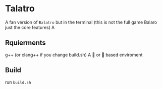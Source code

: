 # Talatro

A fan version of ```Balatro``` but in the terminal
(this is not the full game Balaro just the core features) A

## Rquierments

g++ (or clang++ if you change build.sh)
A 🐧 or 🐡 based enviroment

## Build

run ```build.sh```



